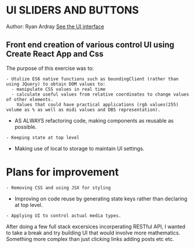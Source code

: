 # UI SLIDERS AND BUTTONS

Author: Ryan Ardray
[See the UI interface](https://quiet-beyond-57373.herokuapp.com)

## Front end creation of various control UI using Create React App and Css

The purpose of this exercise was to:
```
- Utulize ES6 native functions such as boundingClient (rather than using JQuery) to obtain DOM values to:
  - manipulate CSS values in real time
  - calculate useful values from relative coordinates to change values of other elements. 
    Values that could have practical applications (rgb values(255) volume as % as well as midi values and DBS representation).
``` 
- AS ALWAYS refactoring code, making components as reusable as possible.
```
- Keeping state at top level
```
- Making use of local to storage to maintain UI settings.

# Plans for improvement
```
- Removing CSS and using JSX for styling
```
- Improving on code reuse by generating state keys rather than declaring at top level.
```
- Applying UI to control actual media types.
```
After doing a few full stack excersices incorperating RESTful API, I wanted to take a break and try building UI that would involve more mathematics.  Something more complex than just clicking links adding posts etc etc.

